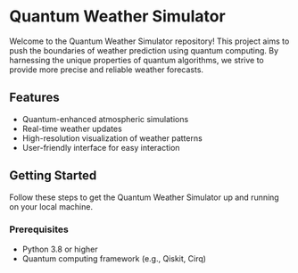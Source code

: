 # Quantum Weather Simulator

Welcome to the Quantum Weather Simulator repository! This project aims to push the boundaries of weather prediction using quantum computing. By harnessing the unique properties of quantum algorithms, we strive to provide more precise and reliable weather forecasts.

## Features

- Quantum-enhanced atmospheric simulations
- Real-time weather updates
- High-resolution visualization of weather patterns
- User-friendly interface for easy interaction

## Getting Started

Follow these steps to get the Quantum Weather Simulator up and running on your local machine.

### Prerequisites

- Python 3.8 or higher
- Quantum computing framework (e.g., Qiskit, Cirq)
